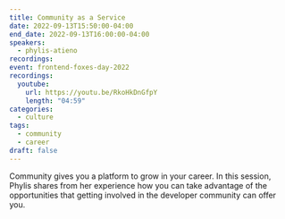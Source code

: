 ```yaml
---
title: Community as a Service
date: 2022-09-13T15:50:00-04:00
end_date: 2022-09-13T16:00:00-04:00
speakers:
  - phylis-atieno
recordings:
event: frontend-foxes-day-2022
recordings:
  youtube:
    url: https://youtu.be/RkoHkDnGfpY
    length: "04:59"
categories:
  - culture
tags:
  - community
  - career
draft: false
---
```


Community gives you a platform to grow in your career. In this session, Phylis shares from her experience how you can take advantage of the opportunities that getting involved in the developer community can offer you.
